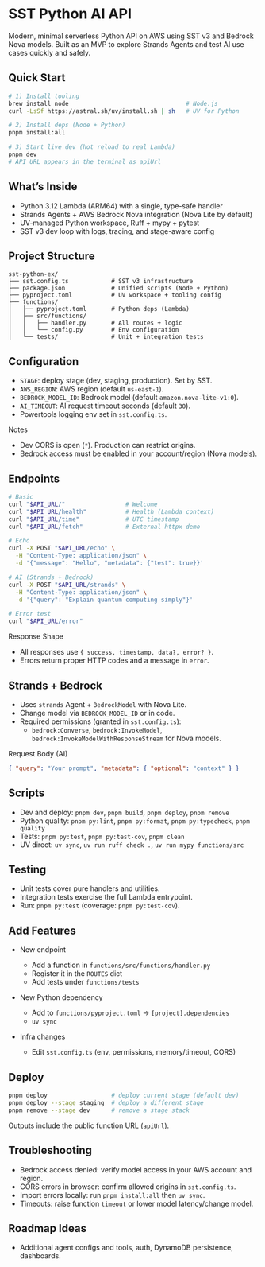 # SST Python AI API

Modern, minimal serverless Python API on AWS using SST v3 and Bedrock Nova models. Built as an MVP to explore Strands Agents and test AI use cases quickly and safely.

## Quick Start

```bash
# 1) Install tooling
brew install node                                 # Node.js
curl -LsSf https://astral.sh/uv/install.sh | sh   # UV for Python

# 2) Install deps (Node + Python)
pnpm install:all

# 3) Start live dev (hot reload to real Lambda)
pnpm dev
# API URL appears in the terminal as apiUrl
```

## What’s Inside

- Python 3.12 Lambda (ARM64) with a single, type-safe handler
- Strands Agents + AWS Bedrock Nova integration (Nova Lite by default)
- UV-managed Python workspace, Ruff + mypy + pytest
- SST v3 dev loop with logs, tracing, and stage-aware config

## Project Structure

```
sst-python-ex/
├── sst.config.ts            # SST v3 infrastructure
├── package.json             # Unified scripts (Node + Python)
├── pyproject.toml           # UV workspace + tooling config
├── functions/
│   ├── pyproject.toml       # Python deps (Lambda)
│   ├── src/functions/
│   │   ├── handler.py       # All routes + logic
│   │   └── config.py        # Env configuration
│   └── tests/               # Unit + integration tests
```

## Configuration

- `STAGE`: deploy stage (dev, staging, production). Set by SST.
- `AWS_REGION`: AWS region (default `us-east-1`).
- `BEDROCK_MODEL_ID`: Bedrock model (default `amazon.nova-lite-v1:0`).
- `AI_TIMEOUT`: AI request timeout seconds (default `30`).
- Powertools logging env set in `sst.config.ts`.

Notes
- Dev CORS is open (`*`). Production can restrict origins.
- Bedrock access must be enabled in your account/region (Nova models).

## Endpoints

```bash
# Basic
curl "$API_URL/"                 # Welcome
curl "$API_URL/health"           # Health (Lambda context)
curl "$API_URL/time"             # UTC timestamp
curl "$API_URL/fetch"            # External httpx demo

# Echo
curl -X POST "$API_URL/echo" \
  -H "Content-Type: application/json" \
  -d '{"message": "Hello", "metadata": {"test": true}}'

# AI (Strands + Bedrock)
curl -X POST "$API_URL/strands" \
  -H "Content-Type: application/json" \
  -d '{"query": "Explain quantum computing simply"}'

# Error test
curl "$API_URL/error"
```

Response Shape
- All responses use `{ success, timestamp, data?, error? }`.
- Errors return proper HTTP codes and a message in `error`.

## Strands + Bedrock

- Uses `strands` Agent + `BedrockModel` with Nova Lite.
- Change model via `BEDROCK_MODEL_ID` or in code.
- Required permissions (granted in `sst.config.ts`):
  - `bedrock:Converse`, `bedrock:InvokeModel`, `bedrock:InvokeModelWithResponseStream` for Nova models.

Request Body (AI)
```json
{ "query": "Your prompt", "metadata": { "optional": "context" } }
```

## Scripts

- Dev and deploy: `pnpm dev`, `pnpm build`, `pnpm deploy`, `pnpm remove`
- Python quality: `pnpm py:lint`, `pnpm py:format`, `pnpm py:typecheck`, `pnpm quality`
- Tests: `pnpm py:test`, `pnpm py:test-cov`, `pnpm clean`
- UV direct: `uv sync`, `uv run ruff check .`, `uv run mypy functions/src`

## Testing

- Unit tests cover pure handlers and utilities.
- Integration tests exercise the full Lambda entrypoint.
- Run: `pnpm py:test` (coverage: `pnpm py:test-cov`).

## Add Features

- New endpoint
  - Add a function in `functions/src/functions/handler.py`
  - Register it in the `ROUTES` dict
  - Add tests under `functions/tests`

- New Python dependency
  - Add to `functions/pyproject.toml` → `[project].dependencies`
  - `uv sync`

- Infra changes
  - Edit `sst.config.ts` (env, permissions, memory/timeout, CORS)

## Deploy

```bash
pnpm deploy                  # deploy current stage (default dev)
pnpm deploy --stage staging  # deploy a different stage
pnpm remove --stage dev      # remove a stage stack
```

Outputs include the public function URL (`apiUrl`).

## Troubleshooting

- Bedrock access denied: verify model access in your AWS account and region.
- CORS errors in browser: confirm allowed origins in `sst.config.ts`.
- Import errors locally: run `pnpm install:all` then `uv sync`.
- Timeouts: raise function `timeout` or lower model latency/change model.

## Roadmap Ideas

- Additional agent configs and tools, auth, DynamoDB persistence, dashboards.
